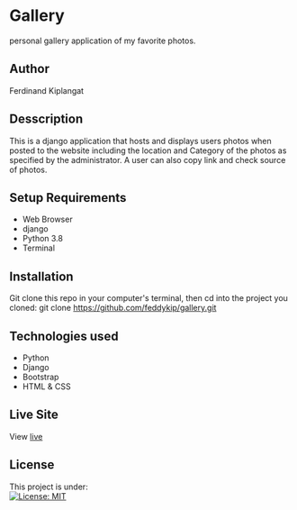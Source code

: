 # Gallery
 personal gallery application of my favorite  photos.
## Author
Ferdinand Kiplangat
## Desscription
This is a django application that hosts and displays users photos when posted to the website including the location and Category of the photos as specified by the administrator. A user can also copy link and check source of photos.
## Setup Requirements
* Web Browser
* django
* Python 3.8
* Terminal
## Installation
Git clone this repo in your computer's terminal, then cd into the project you cloned:
git clone https://github.com/feddykip/gallery.git
## Technologies used
* Python
* Django
* Bootstrap
* HTML & CSS
## Live Site
View [live](https://feddy400.herokuapp.com/)
## License
This project is under:  
[![License: MIT](https://img.shields.io/badge/License-MIT-yellow.svg)](LICENSE)

 
      
     
  
